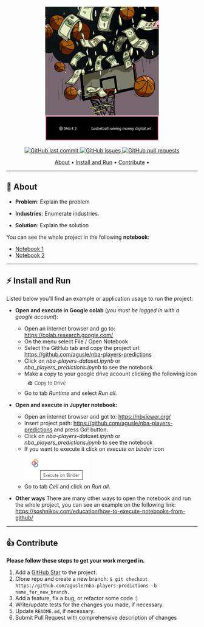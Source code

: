 <p align="center" width="100%">
    <img src="https://github.com/agusle/nba-players-predictions/blob/main/img/project-logo-nba.png">
</p>

<p align="center">
    <a href="https://github.com/agusle/nba-players-predictions/commits/main">
    <img src="https://img.shields.io/github/last-commit/agusle/nba-players-predictions?logo=Github"
         alt="GitHub last commit">
    <a href="https://github.com/agusle/nba-players-predictions/issues">
    <img src="https://img.shields.io/github/issues-raw/agusle/nba-players-predictions?logo=Github"
         alt="GitHub issues">
    <a href="https://github.com/agusle/nba-players-predictions/pulls">
    <img src="https://img.shields.io/github/issues-pr-raw/agusle/nba-players-predictions?logo=Github"
         alt="GitHub pull requests">
</p>

<p align="center">
  <a href="#-about">About</a> •
  <a href="#%EF%B8%8F-install-and-run">Install and Run</a> •
  <a href="#-contribute">Contribute</a> •
</p>

------------------

## 📖 About
- **Problem**: 
Explain the problem

- **Industries**: Enumerate industries.

- **Solution**:
Explain the solution

You can see the whole project in the following **notebook**:
 - [Notebook 1]()
 - [Notebook 2]()

------------------

## ⚡️ Install and Run 

Listed below you'll find an example or application usage to run the project:

- **Open and execute in Google colab** (*you must be logged in with a google account*):
    - Open an internet browser and go to: https://colab.research.google.com/
    - On the menu select File / Open Notebook
    - Select the GitHub tab and copy the project url: https://github.com/agusle/nba-players-predictions
    - Click on *nba-players-dataset.ipynb* or *nba_players_predictions.ipynb* to see the notebook
    - Make a copy to your google drive acoount clicking the following icon ![copy-to-drive](https://github.com/agusle/nba-players-predictions/blob/main/img/copy-to-drive.PNG)
    - Go to tab *Runtime* and select *Run all*.

 
- **Open and execute in Jupyter notebook:**
    - Open an internet browser and got to: https://nbviewer.org/
    - Insert project path: https://github.com/agusle/nba-players-predictions and press Go! button.
    - Click on *nba-players-dataset.ipynb* or *nba_players_predictions.ipynb* to see the notebook
    - If you want to execute it click on *execute on binder* icon ![binder](https://github.com/agusle/nba-players-predictions/blob/main/img/binder.png)
    - Go to tab *Cell* and click on *Run all*.


- **Other ways** 
There are many other ways to open the notebook and run the whole project, you can see an example on the following link: https://soshnikov.com/education/how-to-execute-notebooks-from-github/

------------------

## 👍 Contribute
**Please follow these steps to get your work merged in.**

1. Add a [GitHub Star](https://github.com/agusle/nba-players-predictions) to the project.
2. Clone repo and create a new branch: `$ git checkout https://github.com/agusle/nba-players-predictions -b name_for_new_branch.`
3. Add a feature, fix a bug, or refactor some code :)
4. Write/update tests for the changes you made, if necessary.
5. Update `README.md`, if necessary.
4. Submit Pull Request with comprehensive description of changes